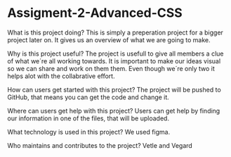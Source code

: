 # Assigment-2-Advanced-CSS
What is this project doing?
This is simply a preperation project for a bigger project later on. It gives us an overview of what we are going to make.

Why is this project useful?
The project is usefull to give all members a clue of what we´re all working towards. It is important to make our ideas visual so we can share and work on them them. Even though we´re only two it helps alot with the collabrative effort.

How can users get started with this project?
The project will be pushed to GitHub, that means you can get the code and change it.

Where can users get help with this project?
Users can get help by finding our information in one of the files, that will be uploaded.

What technology is used in this project?
We used figma.

Who maintains and contributes to the project?
Vetle and Vegard
